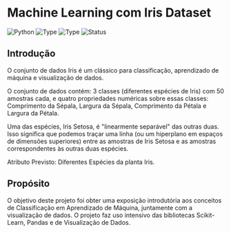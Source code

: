 # Machine Learning com Iris Dataset
![Python](https://img.shields.io/badge/python-2.x-orange.svg)
![Type](https://img.shields.io/badge/Machine-Learning-red.svg) ![Type](https://img.shields.io/badge/Type-Supervised-yellow.svg)
![Status](https://img.shields.io/badge/Status-Completed-yellowgreen.svg)

## Introdução
O conjunto de dados Iris é um clássico para classificação, aprendizado de máquina e visualização de dados.

O conjunto de dados contém: 3 classes (diferentes espécies de Iris) com 50 amostras cada, e quatro propriedades numéricas sobre essas classes: Comprimento da Sépala, Largura da Sépala, Comprimento da Pétala e Largura da Pétala.

Uma das espécies, Iris Setosa, é "linearmente separável" das outras duas. Isso significa que podemos traçar uma linha (ou um hiperplano em espaços de dimensões superiores) entre as amostras de Iris Setosa e as amostras correspondentes às outras duas espécies.

Atributo Previsto: Diferentes Espécies da planta Iris.

## Propósito
O objetivo deste projeto foi obter uma exposição introdutória aos conceitos de Classificação em Aprendizado de Máquina, juntamente com a visualização de dados. O projeto faz uso intensivo das bibliotecas Scikit-Learn, Pandas e de Visualização de Dados.
